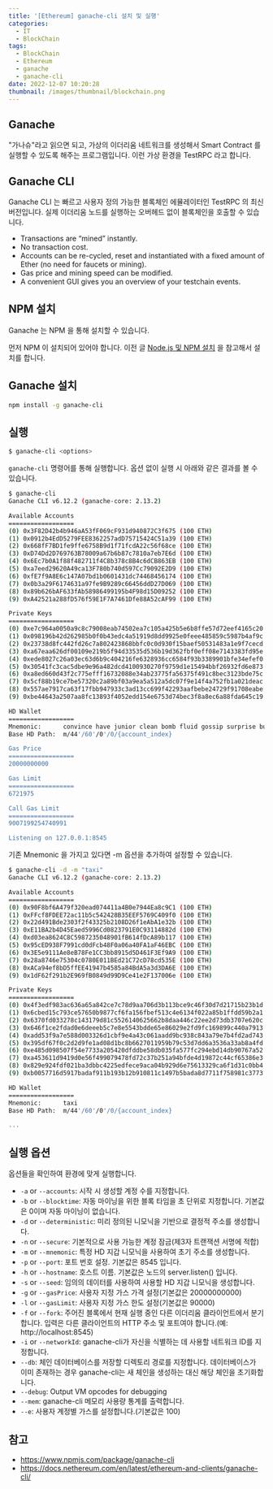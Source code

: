 ```yaml
---
title: '[Ethereum] ganache-cli 설치 및 실행'
categories:
  - IT
  - BlockChain
tags:
  - BlockChain
  - Ethereum
  - ganache
  - ganache-cli
date: 2022-12-07 10:20:28
thumbnail: /images/thumbnail/blockchain.png
---
```


## Ganache

"가나슈"라고 읽으면 되고, 가상의 이더리움 네트워크를 생성해서 Smart Contract 를 실행할 수 있도록 해주는 프로그램입니다. 이런 가상 환경을 TestRPC 라고 합니다.

## Ganache CLI

Ganache CLI 는 빠르고 사용자 정의 가능한 블록체인 에뮬레이터인 TestRPC 의 최신 버전입니다. 실제 이더리움 노드를 실행하는 오버헤드 없이 블록체인을 호출할 수 있습니다.

- Transactions are “mined” instantly.
- No transaction cost.
- Accounts can be re-cycled, reset and instantiated with a fixed amount of Ether (no need for faucets or mining).
- Gas price and mining speed can be modified.
- A convenient GUI gives you an overview of your testchain events.

## NPM 설치

Ganache 는 NPM 을 통해 설치할 수 있습니다.

먼저 NPM 이 설치되어 있어야 합니다. 이전 글 [Node.js 및 NPM 설치](https://hgko1207.github.io/2022/12/07/linux-24/) 을 참고해서 설치를 합니다.

## Ganache 설치

```bash
npm install -g ganache-cli
```

## 실행

```bash
$ ganache-cli <options>
```

`ganache-cli` 명령어를 통해 실행합니다. 옵션 없이 실행 시 아래와 같은 결과를 볼 수 있습니다.

```bash
$ ganache-cli
Ganache CLI v6.12.2 (ganache-core: 2.13.2)

Available Accounts
==================
(0) 0x3F82D42b4b946aA53fF069cF931d940872C3f675 (100 ETH)
(1) 0x0912b4EdD5279FEE8362257adD75715424C51a39 (100 ETH)
(2) 0x668fF7BD1fe9ffe6758B9d1f71fcdA22c56f68ce (100 ETH)
(3) 0xD74Dd2D769763B78009a67b6b87c7810a7eb7E6d (100 ETH)
(4) 0x6Ec7b0A1f88f482711f4C8b378c8B4c6dCB863EB (100 ETH)
(5) 0xa7eed29620A49ca13F780b740d597Cc79092E2D9 (100 ETH)
(6) 0xfE7f9A8E6c147A07bd1b0601431dc74468456174 (100 ETH)
(7) 0x0b3a29F6174631a97fe9B9289c66456ddD27D069 (100 ETH)
(8) 0x89b626bAF633fAb58986499195b4F98d15D09252 (100 ETH)
(9) 0xA42521a288fD576f59E1F7A7461Dfe88A52cAF99 (100 ETH)

Private Keys
==================
(0) 0xe7c964a0050a9c8c79008eab74502ea7c105a425b5e6b8ffe57d72eef4165c20
(1) 0x098196b42d262985b0f0b43edc4a51919d8dd9925e0feee485859c5987b4af9c
(2) 0x23738d8fc442fd26c7a802423868bbfc0c0d930f15baef50531483a1e9f7cecd
(3) 0xa67eaa626df00109e219b5f94d33535d536b19d362fbf0eff08e7143383fd95e
(4) 0xede8027c26a03ec63d6b9c404216fe6328936cc6584f93b3389901bfe34efef0
(5) 0x30541fc3cac5dbe9e96a482dcd4100930270f9759d1e15494bbf26932fd6e873
(6) 0xa8ed660d43f2c775efff16732088e34ab23775fa56375f491c8bec3123bde75c
(7) 0x5cf88b19ce7be57320c2a89bf03a9ea5a512a5dc07f9e14f4a752fb1a021deac
(8) 0x557ae7917ca63f17fbb947933c3ad13cc699f42293aafbebe24729f91708eabe
(9) 0xbe44643a2507aa8fc13893f4052edd154e6753d74bec3f8a8ec6a88fda645c19

HD Wallet
==================
Mnemonic:      convince have junior clean bomb fluid gossip surprise build twenty urban sword
Base HD Path:  m/44'/60'/0'/0/{account_index}

Gas Price
==================
20000000000

Gas Limit
==================
6721975

Call Gas Limit
==================
9007199254740991

Listening on 127.0.0.1:8545
```

기존 Mnemonic 을 가지고 있다면 -m 옵션을 추가하여 설정할 수 있습니다.

```bash
$ ganache-cli -d -m "taxi"
Ganache CLI v6.12.2 (ganache-core: 2.13.2)

Available Accounts
==================
(0) 0x90F8bf6A479f320ead074411a4B0e7944Ea8c9C1 (100 ETH)
(1) 0xFFcf8FDEE72ac11b5c542428B35EEF5769C409f0 (100 ETH)
(2) 0x22d491Bde2303f2f43325b2108D26f1eAbA1e32b (100 ETH)
(3) 0xE11BA2b4D45Eaed5996Cd0823791E0C93114882d (100 ETH)
(4) 0xd03ea8624C8C5987235048901fB614fDcA89b117 (100 ETH)
(5) 0x95cED938F7991cd0dFcb48F0a06a40FA1aF46EBC (100 ETH)
(6) 0x3E5e9111Ae8eB78Fe1CC3bb8915d5D461F3Ef9A9 (100 ETH)
(7) 0x28a8746e75304c0780E011BEd21C72cD78cd535E (100 ETH)
(8) 0xACa94ef8bD5ffEE41947b4585a84BdA5a3d3DA6E (100 ETH)
(9) 0x1dF62f291b2E969fB0849d99D9Ce41e2F137006e (100 ETH)

Private Keys
==================
(0) 0x4f3edf983ac636a65a842ce7c78d9aa706d3b113bce9c46f30d7d21715b23b1d
(1) 0x6cbed15c793ce57650b9877cf6fa156fbef513c4e6134f022a85b1ffdd59b2a1
(2) 0x6370fd033278c143179d81c5526140625662b8daa446c22ee2d73db3707e620c
(3) 0x646f1ce2fdad0e6deeeb5c7e8e5543bdde65e86029e2fd9fc169899c440a7913
(4) 0xadd53f9a7e588d003326d1cbf9e4a43c061aadd9bc938c843a79e7b4fd2ad743
(5) 0x395df67f0c2d2d9fe1ad08d1bc8b6627011959b79c53d7dd6a3536a33ab8a4fd
(6) 0xe485d098507f54e7733a205420dfddbe58db035fa577fc294ebd14db90767a52
(7) 0xa453611d9419d0e56f499079478fd72c37b251a94bfde4d19872c44cf65386e3
(8) 0x829e924fdf021ba3dbbc4225edfece9aca04b929d6e75613329ca6f1d31c0bb4
(9) 0xb0057716d5917badaf911b193b12b910811c1497b5bada8d7711f758981c3773

HD Wallet
==================
Mnemonic:      taxi
Base HD Path:  m/44'/60'/0'/0/{account_index}

...
```

## 실행 옵션

옵션들을 확인하여 환경에 맞게 실행합니다.

- `-a` or `--accounts`: 시작 시 생성할 계정 수를 지정합니다.
- `-b` or `--blocktime`: 자동 마이닝을 위한 블록 타임을 초 단위로 지정합니다. 기본값은 0이며 자동 마이닝이 없습니다.
- `-d` or `--deterministic`: 미리 정의된 니모닉을 기반으로 결정적 주소를 생성합니다.
- `-n` or `--secure`: 기본적으로 사용 가능한 계정 잠금(제3자 트랜잭션 서명에 적합)
- `-m` or `--mnemonic`: 특정 HD 지갑 니모닉을 사용하여 초기 주소를 생성합니다.
- `-p` or `--port`: 포트 번호 설정. 기본값은 8545 입니다.
- `-h` or `--hostname`: 호스트 이름. 기본값은 노드의 server.listen() 입니다.
- `-s` or `--seed`: 임의의 데이터를 사용하여 사용할 HD 지갑 니모닉을 생성합니다.
- `-g` or `--gasPrice`: 사용자 지정 가스 가격 설정(기본값은 20000000000)
- `-l` or `--gasLimit`: 사용자 지정 가스 한도 설정(기본값은 90000)
- `-f` or `--fork`: 주어진 블록에서 현재 실행 중인 다른 이더리움 클라이언트에서 분기합니다. 입력은 다른 클라이언트의 HTTP 주소 및 포트여야 합니다.(예: http://localhost:8545)
- `-i` or `--networkId`: ganache-cli가 자신을 식별하는 데 사용할 네트워크 ID를 지정합니다.
- `--db`: 체인 데이터베이스를 저장할 디렉토리 경로를 지정합니다. 데이터베이스가 이미 존재하는 경우 ganache-cli는 새 체인을 생성하는 대신 해당 체인을 초기화합니다.
- `--debug`: Output VM opcodes for debugging
- `--mem`: ganache-cli 메모리 사용량 통계를 출력합니다.
- `--e`: 사용자 계정별 가스를 설정합니다.(기본값은 100)

## 참고

- https://www.npmjs.com/package/ganache-cli
- https://docs.nethereum.com/en/latest/ethereum-and-clients/ganache-cli/
